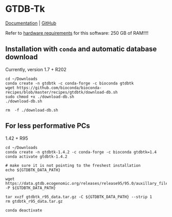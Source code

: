 # GTDB-Tk

[Documentation](https://ecogenomics.github.io/GTDBTk/) | [GitHub](https://github.com/Ecogenomics/GTDBTk)

Refer to [hardware requirements](https://ecogenomics.github.io/GTDBTk/installing/index.html#hardware-requirements) for this software: 250 GB of RAM!!!!

## Installation with `conda` and automatic database download

Currently, version 1.7  + R202

```
cd ~/Downloads
conda create -n gtdbtk -c conda-forge -c bioconda gtdbtk
wget https://github.com/bioconda/bioconda-recipes/blob/master/recipes/gtdbtk/download-db.sh
sudo chmod +x ./download-db.sh
./download-db.sh

rm  -f ./download-db.sh
```


## For less performative PCs

1.42 + R95

```
cd ~/Downloads
conda create -n gtdbtk-1.4.2 -c conda-forge -c bioconda gtdbtk=1.4
conda activate gtdbtk-1.4.2

# make sure it is not pointing to the freshest installation
echo ${GTDBTK_DATA_PATH}

wget https://data.gtdb.ecogenomic.org/releases/release95/95.0/auxillary_files/gtdbtk_r95_data.tar.gz -P ${GTDBTK_DATA_PATH}

tar xvzf gtdbtk_r95_data.tar.gz -C ${GTDBTK_DATA_PATH} --strip 1
rm gtdbtk_r95_data.tar.gz

conda deactivate
```
